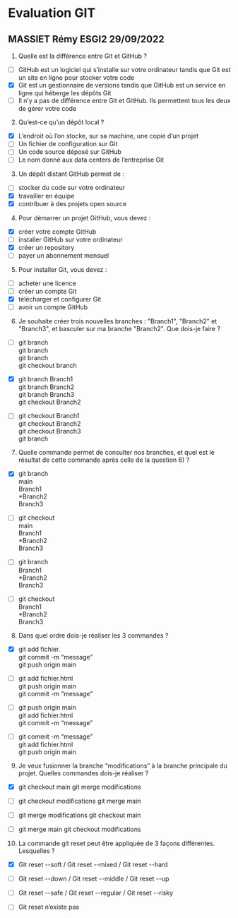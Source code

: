 # Evaluation GIT

## MASSIET Rémy ESGI2 29/09/2022

1) Quelle est la différence entre Git et GitHub ?
- [ ] GitHub est un logiciel qui s’installe sur votre ordinateur tandis
que Git est un site en ligne pour stocker votre code
- [x] Git est un gestionnaire de versions tandis que GitHub est un
service en ligne qui héberge les dépôts Git
- [ ] Il n’y a pas de différence entre Git et GitHub. Ils permettent
tous les deux de gérer votre code

2) Qu’est-ce qu’un dépôt local ?
- [x] L’endroit où l’on stocke, sur sa machine, une copie d’un projet
- [ ] Un fichier de configuration sur Git
- [ ] Un code source déposé sur GitHub
- [ ] Le nom donné aux data centers de l’entreprise Git

3) Un dépôt distant GitHub permet de :
- [ ] stocker du code sur votre ordinateur
- [x] travailler en équipe
- [x] contribuer à des projets open source

4) Pour démarrer un projet GitHub, vous devez :
- [x] créer votre compte GitHub
- [ ] installer GitHub sur votre ordinateur
- [x] créer un repository
- [ ] payer un abonnement mensuel

5) Pour installer Git, vous devez :
- [ ] acheter une licence
- [ ] créer un compte Git
- [x] télécharger et configurer Git
- [ ] avoir un compte GitHub

6) Je souhaite créer trois nouvelles branches : "Branch1", "Branch2"
et "Branch3", et basculer sur ma branche "Branch2". Que dois-je
faire ?

- [ ] git branch <br>
git branch<br>
git branch<br>
git checkout branch<br>

- [x] git branch Branch1<br>
git branch Branch2<br>
git branch Branch3<br>
git checkout Branch2<br>

- [ ] git checkout Branch1<br>
git checkout Branch2<br>
git checkout Branch3<br>
git branch<br>

7) Quelle commande permet de consulter nos branches, et quel est
le résultat de cette commande après celle de la question 6) ?

- [x] git branch<br>
main<br>
Branch1<br>
*Branch2<br>
Branch3<br>

- [ ] git checkout<br>
main<br>
Branch1<br>
*Branch2<br>
Branch3<br>

- [ ] git branch<br>
Branch1<br>
*Branch2<br>
Branch3<br>

- [ ] git checkout<br>
Branch1<br>
*Branch2<br>
Branch3<br>

8) Dans quel ordre dois-je réaliser les 3 commandes ?
- [x] git add fichier.<br>
git commit -m “message”<br>
git push origin main<br>

- [ ] git add fichier.html<br>
git push origin main<br>
git commit -m “message”<br>

- [ ] git push origin main<br>
git add fichier.html<br>
git commit -m “message”<br>

- [ ] git commit -m “message”<br>
git add fichier.html<br>
git push origin main<br>

9) Je veux fusionner la branche “modifications” à la branche
principale du projet. Quelles commandes dois-je réaliser ?
- [x] git checkout main
git merge modifications

- [ ] git checkout modifications
git merge main

- [ ] git merge modifications
git checkout main

- [ ] git merge main
git checkout modifications

10) La commande git reset peut être appliquée de 3 façons
différentes. Lesquelles ?
- [x] Git reset --soft / Git reset --mixed / Git reset --hard


- [ ] Git reset --down / Git reset --middle / Git reset --up

- [ ] Git reset --safe / Git reset --regular / Git reset --risky
- [ ] Git reset n’existe pas
